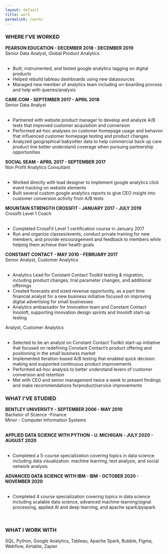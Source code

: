 ```yaml
---
layout: default
title: work
permalink: /work/
---
```

### WHERE I'VE WORKED

**PEARSON EDUCATION - DECEMBER 2018 - DECEMBER 2019**<br>
Senior Data Analyst, Global Product Analytics<br>
‍
- Built, instrumented, and tested google analytics tagging on digital products
- Helped rebuild tableau dashboards using new datasources
- Managed new member of analytics team including on-boarding process and help with queries/analysis

**CARE.COM - SEPTEMBER 2017 - APRIL 2018**<br>
Senior Data Analyst<br>
‍
- Partnered with website product manager to develop and analyze A/B tests that improved customer acquisition and conversion
- Performed ad-hoc analyses on customer homepage usage and behavior that influenced customer homepage testing and product changes
- Analyzed geographical babysitter data to help commercial back up care product line better understand coverage when pursuing partnership opportunities
‍

**SOCIAL SEAM - APRIL 2017 - SEPTEMBER 2017**<br>
Non Profit Analytics Consultant<br>
‍
- Worked directly with lead designer to implement google analytics click event tracking on website elements
- Built several custom google analytics reports to give CEO insight into customer conversion activity from A/B tests
‍

**MOUNTAIN STRENGTH CROSSFIT - JANUARY 2017 - JULY 2019**<br>
Crossfit Level 1 Coach<br>
‍
- Completed CrossFit Level 1 certification course in January 2017
- Run and organize classes/events, conduct private training for new members, and provide encouragement and feedback to members while helping them achieve their health goals
‍

**CONSTANT CONTACT - MAY 2010 - FEBRUARY 2017**<br>
Senior Analyst, Customer Analytics<br>
‍
- Analytics Lead for Constant Contact Toolkit testing & migration, including product changes, trial parameter changes, and additional offerings
- Created forecasts and sized revenue opportunity, as a part time financial analyst for a new business initiative focused on improving digital advertising for small businesses
- Analytics ambassador for Innovation team and Constant Contact Innoloft, supporting innovation design sprints and Innoloft start-up testing

Analyst, Customer Analytics<br>
‍
- Selected to be an analyst on Constant Contact Toolkit start-up initiative that focused on redefining Constant Contact’s product offering and positioning in the small business market
- Implemented iteration-based A/B testing that enabled quick decision making and supported continuous product improvements
- Performed ad-hoc analysis to better understand levers of customer conversion and retention
- Met with CEO and senior management twice a week to present findings and make recommendations forproduct/service improvements
‍
‍
### WHAT I'VE STUDIED

**BENTLEY UNIVERSITY - SEPTEMBER 2006 - MAY 2010**<br>
Bachelor of Science -Finance<br>
Minor - Computer Information Systems<br>
‍

**APPLIED DATA SCIENCE WITH PYTHON - U. MICHIGAN - JULY 2020 - AUGUST 2020**<br>
‍
- Completed a 5-course specialization covering topics in data science including data visualization. machine learning, text analysis, and social network analysis

**ADVANCED DATA SCIENCE WITH IBM - IBM - OCTOBER 2020 - NOVEMBER 2020**<br>
‍
- Completed 4 course specialization covering topics in data science including scalable data science, advanced machine learning/signal processing, applied AI and deep learning, and apache spark/pyspark

‍
### WHAT I WORK WITH

SQL, Python, Google Analytics, Tableau, Apache Spark, Bubble, Figma, Webflow, Airtable, Zapier
